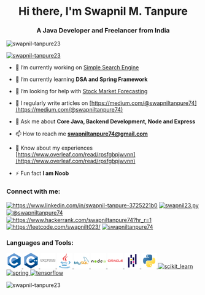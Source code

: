 <h1 align="center">Hi there, I'm Swapnil M. Tanpure</h1>
<h3 align="center">A Java Developer and Freelancer from India</h3>

<p align="left"> <img src="https://komarev.com/ghpvc/?username=swapnil-tanpure23&label=Profile%20views&color=0e75b6&style=flat" alt="swapnil-tanpure23" /> </p>

<p align="left"> <a href="https://github.com/ryo-ma/github-profile-trophy"><img src="https://github-profile-trophy.vercel.app/?username=swapnil-tanpure23" alt="swapnil-tanpure23" /></a> </p>

- 🔭 I’m currently working on [Simple Search Engine](https://github.com/swapnil-tanpure23/Search-Engine.git)

- 🌱 I’m currently learning **DSA and Spring Framework**

- 🤝 I’m looking for help with [Stock Market Forecasting](https://github.com/swapnil-tanpure23/Stock-Market-Prediction-Using-AI.git)

- 📝 I regularly write articles on [https://medium.com/@swapniltanpure74](https://medium.com/@swapniltanpure74)

- 💬 Ask me about **Core Java, Backend Development, Node and Express**

- 📫 How to reach me **swapniltanpure74@gmail.com**

- 📄 Know about my experiences [https://www.overleaf.com/read/rpsfgbpjwvnn](https://www.overleaf.com/read/rpsfgbpjwvnn)

- ⚡ Fun fact **I am Noob**

<h3 align="left">Connect with me:</h3>
<p align="left">
<a href="https://linkedin.com/in/https://www.linkedin.com/in/swapnil-tanpure-3725221b0" target="blank"><img align="center" src="https://raw.githubusercontent.com/rahuldkjain/github-profile-readme-generator/master/src/images/icons/Social/linked-in-alt.svg" alt="https://www.linkedin.com/in/swapnil-tanpure-3725221b0" height="30" width="40" /></a>
<a href="https://instagram.com/swapnil23.py" target="blank"><img align="center" src="https://raw.githubusercontent.com/rahuldkjain/github-profile-readme-generator/master/src/images/icons/Social/instagram.svg" alt="swapnil23.py" height="30" width="40" /></a>
<a href="https://medium.com/@swapniltanpure74" target="blank"><img align="center" src="https://raw.githubusercontent.com/rahuldkjain/github-profile-readme-generator/master/src/images/icons/Social/medium.svg" alt="@swapniltanpure74" height="30" width="40" /></a>
<a href="https://www.hackerrank.com/https://www.hackerrank.com/swapniltanpure74?hr_r=1" target="blank"><img align="center" src="https://raw.githubusercontent.com/rahuldkjain/github-profile-readme-generator/master/src/images/icons/Social/hackerrank.svg" alt="https://www.hackerrank.com/swapniltanpure74?hr_r=1" height="30" width="40" /></a>
<a href="[https://www.leetcode.com/https://leetcode.com/swapnilt023/](https://leetcode.com/SwapnilT023/)" target="blank"><img align="center" src="https://raw.githubusercontent.com/rahuldkjain/github-profile-readme-generator/master/src/images/icons/Social/leet-code.svg" alt="https://leetcode.com/swapnilt023/" height="30" width="40" /></a>
<a href="https://auth.geeksforgeeks.org/user/swapniltanpure74" target="blank"><img align="center" src="https://raw.githubusercontent.com/rahuldkjain/github-profile-readme-generator/master/src/images/icons/Social/geeks-for-geeks.svg" alt="swapniltanpure74" height="30" width="40" /></a>
</p>

<h3 align="left">Languages and Tools:</h3>
<p align="left"> <a href="https://www.cprogramming.com/" target="_blank" rel="noreferrer"> <img src="https://raw.githubusercontent.com/devicons/devicon/master/icons/c/c-original.svg" alt="c" width="40" height="40"/> </a> <a href="https://www.w3schools.com/cpp/" target="_blank" rel="noreferrer"> <img src="https://raw.githubusercontent.com/devicons/devicon/master/icons/cplusplus/cplusplus-original.svg" alt="cplusplus" width="40" height="40"/> </a> <a href="https://expressjs.com" target="_blank" rel="noreferrer"> <img src="https://raw.githubusercontent.com/devicons/devicon/master/icons/express/express-original-wordmark.svg" alt="express" width="40" height="40"/> </a> <a href="https://www.java.com" target="_blank" rel="noreferrer"> <img src="https://raw.githubusercontent.com/devicons/devicon/master/icons/java/java-original.svg" alt="java" width="40" height="40"/> </a> <a href="https://www.mysql.com/" target="_blank" rel="noreferrer"> <img src="https://raw.githubusercontent.com/devicons/devicon/master/icons/mysql/mysql-original-wordmark.svg" alt="mysql" width="40" height="40"/> </a> <a href="https://nodejs.org" target="_blank" rel="noreferrer"> <img src="https://raw.githubusercontent.com/devicons/devicon/master/icons/nodejs/nodejs-original-wordmark.svg" alt="nodejs" width="40" height="40"/> </a> <a href="https://www.oracle.com/" target="_blank" rel="noreferrer"> <img src="https://raw.githubusercontent.com/devicons/devicon/master/icons/oracle/oracle-original.svg" alt="oracle" width="40" height="40"/> </a> <a href="https://pandas.pydata.org/" target="_blank" rel="noreferrer"> <img src="https://raw.githubusercontent.com/devicons/devicon/2ae2a900d2f041da66e950e4d48052658d850630/icons/pandas/pandas-original.svg" alt="pandas" width="40" height="40"/> </a> <a href="https://www.python.org" target="_blank" rel="noreferrer"> <img src="https://raw.githubusercontent.com/devicons/devicon/master/icons/python/python-original.svg" alt="python" width="40" height="40"/> </a> <a href="https://scikit-learn.org/" target="_blank" rel="noreferrer"> <img src="https://upload.wikimedia.org/wikipedia/commons/0/05/Scikit_learn_logo_small.svg" alt="scikit_learn" width="40" height="40"/> </a> <a href="https://spring.io/" target="_blank" rel="noreferrer"> <img src="https://www.vectorlogo.zone/logos/springio/springio-icon.svg" alt="spring" width="40" height="40"/> </a> <a href="https://www.tensorflow.org" target="_blank" rel="noreferrer"> <img src="https://www.vectorlogo.zone/logos/tensorflow/tensorflow-icon.svg" alt="tensorflow" width="40" height="40"/> </a> </p>

<p><img align="center" src="https://github-readme-stats.vercel.app/api/top-langs?username=swapnil-tanpure23&show_icons=true&locale=en&layout=compact" alt="swapnil-tanpure23" /></p>

